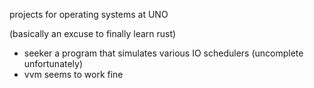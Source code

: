 projects for operating systems at UNO

(basically an excuse to finally learn rust)

- seeker
  a program that simulates various IO schedulers (uncomplete unfortunately)
- vvm
  seems to work fine

